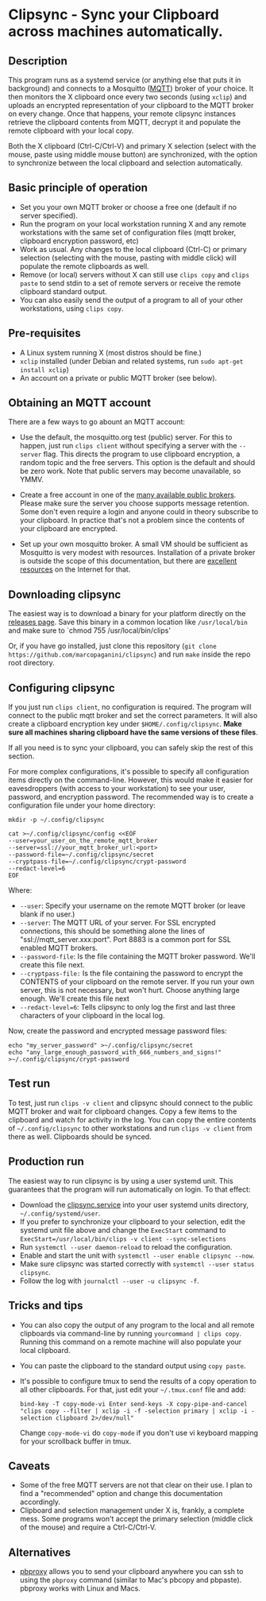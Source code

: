 # Clipsync - Sync your Clipboard across machines automatically.

## Description

This program runs as a systemd service (or anything else that puts it in
background) and connects to a Mosquitto ([MQTT](http://mosquitto.org)) broker
of your choice. It then monitors the X clipboard once every two seconds (using
`xclip`) and uploads an encrypted representation of your clipboard to the MQTT
broker on every change. Once that happens, your remote clipsync instances
retrieve the clipboard contents from MQTT, decrypt it and populate the remote
clipboard with your local copy.

Both the X clipboard (Ctrl-C/Ctrl-V) and primary X selection (select with the
mouse, paste using middle mouse button) are synchronized, with the option to
synchronize between the local clipboard and selection automatically.

## Basic principle of operation

* Set you your own MQTT broker or choose a free one (default if no server specified).
* Run the program on your local workstation running X and any remote workstations
  with the same set of configuration files (mqtt broker, clipboard encryption password, etc)
* Work as usual. Any changes to the local clipboard (Ctrl-C) or primary selection
  (selecting with the mouse, pasting with middle click) will populate the remote
  clipboards as well.
* Remove (or local) servers without X can still use `clips copy` and `clips paste` to
  send stdin to a set of remote servers or receive the remote clipboard standard
  output.
* You can also easily send the output of a program to all of your other workstations,
  using `clips copy`.

## Pre-requisites

* A Linux system running X (most distros should be fine.)
* `xclip` installed (under Debian and related systems, run `sudo apt-get install xclip`)
* An account on a private or public MQTT broker (see below).

## Obtaining an MQTT account

There are a few ways to go abount an MQTT account:

* Use the default, the mosquitto.org test (public) server. For this to happen, just
  run `clips client` without specifying a server with the `--server` flag. This
  directs the program to use clipboard encryption, a random topic and the free servers.
  This option is the default and should be zero work. Note that public servers may
  become unavailable, so YMMV.

* Create a free account in one of the [many available public brokers](https://mntolia.com/10-free-public-private-mqtt-brokers-for-testing-prototyping/). Please make sure the server you choose supports message retention. Some
don't even require a login and anyone could in theory subscribe to your clipboard. In practice
that's not a problem since the contents of your clipboard are encrypted.

* Set up your own mosquitto broker. A small VM should be sufficient as Mosquitto is
  very modest with resources. Installation of a private broker is outside the scope of
  this documentation, but there are [excellent resources](https://www.digitalocean.com/community/tutorials/how-to-install-and-secure-the-mosquitto-mqtt-messaging-broker-on-debian-10) on the Internet for that.

## Downloading clipsync

The easiest way is to download a binary for your platform directly on the [releases page](https://github.com/marcopaganini/clipsync/releases). Save this binary in a common location like `/usr/local/bin` and
make sure to `chmod 755 /usr/local/bin/clips'

Or, if you have go installed, just clone this repository (`git clone https://github.com/marcopaganini/clipsync`)
and run `make` inside the repo root directory.

## Configuring clipsync

If you just run `clips client`, no configuration is required. The program will connect
to the public mqtt broker and set the correct parameters. It will also create a clipboard
encryption key under `$HOME/.config/clipsync`. **Make sure all machines sharing clipboard
have the same versions of these files**.

If all you need is to sync your clipboard, you can safely skip the rest of this section.

For more complex configurations, it's possible to specify all configuration
items directly on the command-line.  However, this would make it easier for
eavesdroppers (with access to your workstation) to see your user, password, and
encryption password. The recommended way is to create a configuration file
under your home directory:

```
mkdir -p ~/.config/clipsync

cat >~/.config/clipsync/config <<EOF
--user=your_user_on_the_remote_mqtt_broker
--server=ssl://your_mqtt_broker_url:<port>
--password-file=~/.config/clipsync/secret
--cryptpass-file=~/.config/clipsync/crypt-password
--redact-level=6
EOF
```

Where:
* `--user`: Specify your username on the remote MQTT broker (or leave blank if no user.)
* `--server`:  The MQTT URL of your server. For SSL encrypted connections, this should be something alone the
  lines of "ssl://mqtt_server.xxx:port". Port 8883 is a common port for SSL enabled MQTT brokers.
* `--password-file`: Is the file containing the MQTT broker password. We'll create this file next.
* `--cryptpass-file:` Is the file containing the password to encrypt the CONTENTS of your clipboard on the remote server. If you run your own server, this is not necessary, but won't hurt. Choose anything large enough. We'll
create this file next
* `--redact-level=6`: Tells clipsync to only log the first and last three characters of your clipboard in the local log.

Now, create the password and encrypted message password files:

```
echo "my_server_password" >~/.config/clipsync/secret
echo "any_large_enough_password_with_666_numbers_and_signs!" >~/.config/clipsync/crypt-password
```

## Test run

To test, just run `clips -v client` and clipsync should connect to the public
MQTT broker and wait for clipboard changes. Copy a few items to the clipboard
and watch for activity in the log. You can copy the entire contents of
`~/.config/clipsync` to other workstations and run `clips -v client` from there
as well. Clipboards should be synced.

## Production run

The easiest way to run clipsync is by using a user systemd unit. This guarantees that the program will
run automatically on login. To that effect:

* Download the [clipsync.service](https://github.com/marcopaganini/clipsync/blob/master/extras/systemd/clipsync.service) into your user systemd units directory, `~/.config/systemd/user`.
* If you prefer to synchronize your clipboard to your selection, edit the systemd unit file above and change
  the `ExecStart` command to `ExecStart=/usr/local/bin/clips -v client --sync-selections`
* Run `systemctl --user daemon-reload` to reload the configuration.
* Enable and start the unit with `systemctl --user enable clipsync --now`.
* Make sure clipsync was started correctly with `systemctl --user status clipsync`.
* Follow the log with `journalctl --user -u clipsync -f`.

## Tricks and tips

* You can also copy the output of any program to the local and all remote clipboards via command-line by running
  `yourcommand | clips copy`. Running this command on a remote machine will also populate your local clipboard.
* You can paste the clipboard to the standard output using `copy paste`.
* It's possible to configure tmux to send the results of a copy operation to all other clipboards. For that, just
edit your `~/.tmux.conf` file and add:

  ```
  bind-key -T copy-mode-vi Enter send-keys -X copy-pipe-and-cancel "clips copy --filter | xclip -i -f -selection primary | xclip -i -selection clipboard 2>/dev/null"
  ```

  Change `copy-mode-vi` do `copy-mode` if you don't use vi keyboard mapping for your scrollback buffer in tmux.

## Caveats

* Some of the free MQTT servers are not that clear on their use. I plan to find a "recommended" option and
  change this documentation accordingly.
* Clipboard and selection management under X is, frankly, a complete mess. Some programs won't accept the
  primary selection (middle click of the mouse) and require a Ctrl-C/Ctrl-V.

## Alternatives

* [pbproxy](https://github.com/nikvdp/pbproxy) allows you to send your clipboard anywhere you can ssh to
  using the `pbproxy` command (similar to Mac's pbcopy and pbpaste). pbproxy works with Linux and Macs.
